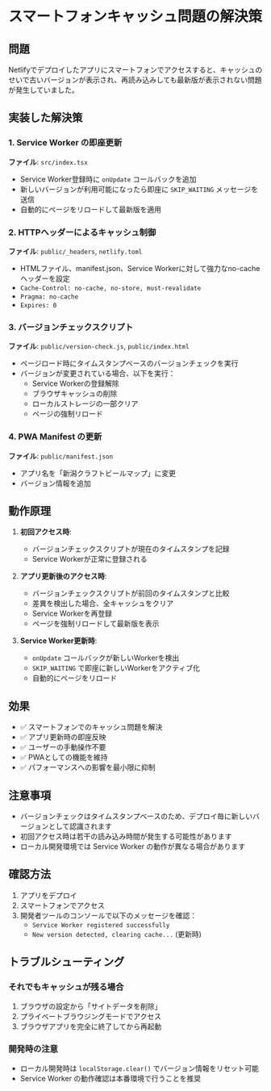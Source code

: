 # スマートフォンキャッシュ問題の解決策

## 問題
Netlifyでデプロイしたアプリにスマートフォンでアクセスすると、キャッシュのせいで古いバージョンが表示され、再読み込みしても最新版が表示されない問題が発生していました。

## 実装した解決策

### 1. Service Worker の即座更新
**ファイル**: `src/index.tsx`
- Service Worker登録時に `onUpdate` コールバックを追加
- 新しいバージョンが利用可能になったら即座に `SKIP_WAITING` メッセージを送信
- 自動的にページをリロードして最新版を適用

### 2. HTTPヘッダーによるキャッシュ制御
**ファイル**: `public/_headers`, `netlify.toml`
- HTMLファイル、manifest.json、Service Workerに対して強力なno-cacheヘッダーを設定
- `Cache-Control: no-cache, no-store, must-revalidate`
- `Pragma: no-cache`
- `Expires: 0`

### 3. バージョンチェックスクリプト
**ファイル**: `public/version-check.js`, `public/index.html`
- ページロード時にタイムスタンプベースのバージョンチェックを実行
- バージョンが変更されている場合、以下を実行：
  - Service Workerの登録解除
  - ブラウザキャッシュの削除
  - ローカルストレージの一部クリア
  - ページの強制リロード

### 4. PWA Manifest の更新
**ファイル**: `public/manifest.json`
- アプリ名を「新潟クラフトビールマップ」に変更
- バージョン情報を追加

## 動作原理

1. **初回アクセス時**:
   - バージョンチェックスクリプトが現在のタイムスタンプを記録
   - Service Workerが正常に登録される

2. **アプリ更新後のアクセス時**:
   - バージョンチェックスクリプトが前回のタイムスタンプと比較
   - 差異を検出した場合、全キャッシュをクリア
   - Service Workerを再登録
   - ページを強制リロードして最新版を表示

3. **Service Worker更新時**:
   - `onUpdate` コールバックが新しいWorkerを検出
   - `SKIP_WAITING` で即座に新しいWorkerをアクティブ化
   - 自動的にページをリロード

## 効果

- ✅ スマートフォンでのキャッシュ問題を解決
- ✅ アプリ更新時の即座反映
- ✅ ユーザーの手動操作不要
- ✅ PWAとしての機能を維持
- ✅ パフォーマンスへの影響を最小限に抑制

## 注意事項

- バージョンチェックはタイムスタンプベースのため、デプロイ毎に新しいバージョンとして認識されます
- 初回アクセス時は若干の読み込み時間が発生する可能性があります
- ローカル開発環境では Service Worker の動作が異なる場合があります

## 確認方法

1. アプリをデプロイ
2. スマートフォンでアクセス
3. 開発者ツールのコンソールで以下のメッセージを確認：
   - `Service Worker registered successfully`
   - `New version detected, clearing cache...` (更新時)

## トラブルシューティング

### それでもキャッシュが残る場合
1. ブラウザの設定から「サイトデータを削除」
2. プライベートブラウジングモードでアクセス
3. ブラウザアプリを完全に終了してから再起動

### 開発時の注意
- ローカル開発時は `localStorage.clear()` でバージョン情報をリセット可能
- Service Worker の動作確認は本番環境で行うことを推奨